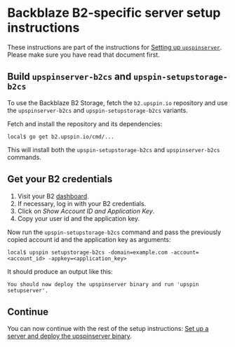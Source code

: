 # Backblaze B2-specific server setup instructions

These instructions are part of the instructions for
[Setting up `upspinserver`](/doc/server_setup.md).
Please make sure you have read that document first.

## Build `upspinserver-b2cs` and `upspin-setupstorage-b2cs`

To use the Backblaze B2 Storage, fetch the `b2.upspin.io` repository and use the
`upspinserver-b2cs` and `upspin-setupstorage-b2cs` variants.

Fetch and install the repository and its dependencies:

```
local$ go get b2.upspin.io/cmd/...
```

This will install both the `upspin-setupstorage-b2cs` and `upspinserver-b2cs`
commands.

## Get your B2 credentials

1. Visit your B2 [dashboard](https://secure.backblaze.com/b2_buckets.htm).
2. If necessary, log in with your B2 credentials.
3. Click on *Show Account ID and Application Key*.
4. Copy your user id and the application key.

Now run the `upspin-setupstorage-b2cs` command and pass the previously copied account id and the application key as
arguments:

```
local$ upspin setupstorage-b2cs -domain=example.com -account=<account_id> -appkey=<application_key>
```

It should produce an output like this:

```
You should now deploy the upspinserver binary and run 'upspin setupserver'.
```

## Continue

You can now continue with the rest of the setup instructions: [Set up a server and deploy the upspinserver binary](/doc/server_setup.md#deploy).
